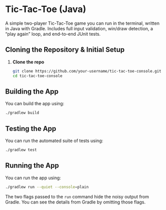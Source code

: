 # Tic-Tac-Toe (Java)

A simple two-player Tic-Tac-Toe game you can run in the terminal, written in Java with Gradle. Includes full input validation, win/draw detection, a “play again” loop, and end-to-end JUnit tests.

## Cloning the Repository & Initial Setup

1. **Clone the repo**  
   ```bash
   git clone https://github.com/your-username/tic-tac-toe-console.git
   cd tic-tac-toe-console

## Building the App

You can build the app using:

```bash
./gradlew build
```

## Testing the App

You can run the automated suite of tests using:

```bash
./gradlew test
```

## Running the App

You can run the app using:

```bash
./gradlew run --quiet --console=plain
```

The two flags passed to the `run` command hide the noisy output from Gradle. You can see the details from Gradle by omitting those flags.

